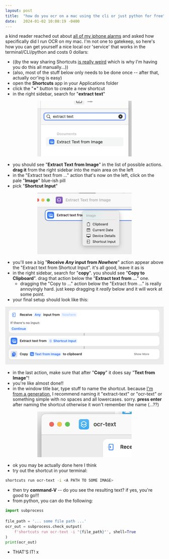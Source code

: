 ```yaml
---
layout: post
title:  "how do you ocr on a mac using the cli or just python for free"
date:   2024-01-02 10:08:19 -0400
---
```


a kind reader reached out about [all of my iphone alarms](/2024/01/01/all-of-my-iphone-alarms.html) and asked how specifically did I run OCR on my mac. I'm not one to gatekeep, so here's how you can get yourself a nice local ocr 'service' that works in the terminal/CLI/python and costs 0 dollars:

- ((by the way sharing Shortcuts [is really weird](https://9to5mac.com/2021/03/24/icloud-shortcut-sharing-broken/) which is why I'm having you do this all manually...))
- (also, most of the stuff below only needs to be done once -- after that, actually ocr'ing is easy)
- open the **Shortcuts** app in your Applications folder
- click the "**+**" button to create a new shortcut
- in the right sidebar, search for "**extract text**"

<p style="text-align: center;"><img src="/assets/how-to-ocr/step1.png" style="width:300px"></p>

- you should see "**Extract Text from Image**" in the list of possible actions. **drag it** from the right sidebar into the main area on the left
- in the "Extract text from ..." action that's now on the left, click on the pale "**Image**" blue-ish pill
- pick "**Shortcut Input**"

<p style="text-align: center;"><img src="/assets/how-to-ocr/step2.png" style="width:300px"></p>

- you'll see a big "**Receive *Any* input from *Nowhere***" action appear above the "Extract text from Shortcut Input". it's all good, leave it as is
- in the right sidebar, search for "**copy**". you should see "**Copy to Clipboard**". drag that action below the "**Extract text from ...**" one.
  - dragging the "Copy to ..." action below the "Extract from ..." is really annoyingly hard. just keep dragging it *really* below and it will work at some point.
- your final setup should look like this:

<p style="text-align: center;"><img src="/assets/how-to-ocr/step3.png" style="width:600px"></p>

- in the last action, make sure that after "**Copy**" it does say "**Text from Image**"!
- you're like almost done!!
- in the window title bar, type stuff to name the shortcut. because [I'm from a generation](https://twitter.com/TheIdOfAlan/status/1458117496087748618), I recommend naming it "extract-text" or "ocr-text" or something simple with no spaces and all lowercases. sorry. **press enter** after naming the shortcut otherwise it won't remember the name (...??)

<p style="text-align: center;"><img src="/assets/how-to-ocr/step4.png" style="width:300px"></p>

- ok you may be actually done here I think
- try out the shortcut in your terminal:

```bash
shortcuts run ocr-text -i <A PATH TO SOME IMAGE>
```

- then try **command-V** -- do you see the resulting text? if yes, you're good to go!!!
- from python, you can do the following:

```python
import subprocess

file_path = '... some file path ...'
ocr_out = subprocess.check_output(
    f'shortcuts run ocr-text -i "{file_path}"', shell=True
)
print(ocr_out)
```

- THAT'S IT! x
